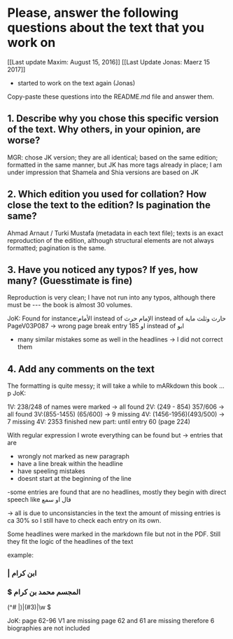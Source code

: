 # Please, answer the following questions about the text that you work on

[[Last update Maxim: August 15, 2016]]
[[Last Update Jonas: Maerz 15 2017]]
 - started to work on the text again (Jonas)

Copy-paste these questions into the README.md file and answer them.

## 1. Describe why you chose this specific version of the text. Why others, in your opinion, are worse?

MGR: chose JK version; they are all identical; based on the same edition; formatted in the same manner, but JK has more tags already in place; I am under impression that Shamela and Shia versions are based on JK

## 2. Which edition you used for collation? How close the text to the edition? Is pagination the same?

Ahmad Arnaut / Turki Mustafa (metadata in each text file); texts is an exact reproduction of the edition, although structural elements are not always formatted; pagination is the same.

## 3. Have you noticed any typos? If yes, how many? (Guesstimate is fine)
Reproduction is very clean; I have not run into any typos, although there must be --- the book is almost 30 volumes.

JoK: Found for instance:الأمام instead of الإمام
حرث instead of حارث
وثلث ماية
PageV03P087 -> wrong page break
entry 185 او instead of ابو

+ many similar mistakes some as well in the headlines -> I did not correct them

## 4. Add any comments on the text

The formatting is quite messy; it will take a while to mARkdown this book ...
p
JoK:

1V: 238/248 of names were marked -> all found
2V: (249 - 854) 357/606 -> all found
3V:(855-1455) (65/600) -> 9 missing
4V: (1456-1956)(493/500) -> 7 missing
4V: 2353 finished
new part: until entry 60 (page 224) 

With regular expression I wrote everything can be found but -> entries that are
- wrongly not marked as new paragraph
- have a line break within the headline
- have speeling mistakes
- doesnt start at the beginning of the line

-some entries are found that are no headlines, mostly they begin with direct speech like
 قال او  سمع

-> all is due to unconsistancies in the text the amount of missing entries is ca 30% so I still have to check each entry on its own.


Some headlines were marked in the markdown file but not in the PDF. Still they fit the logic of the headlines of the text

example: 
### | ابن كرام 
### $ المجسم محمد بن  كرام


(^# \|)|(#3)|\w \$ 

JoK: page 62-96 V1 are missing
page 62 and 61 are missing therefore 6 biographies are not included
